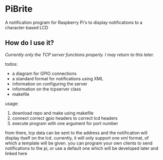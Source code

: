 # PiBrite
A notification program for Raspberry Pi's to display notifications to a character-based LCD

## How do I use it?
*Currently only the TCP server functions properly. I may return to this later.*

todos:
- a diagram for GPIO connections
- a standard format for notifications using XML
- information on configuring the server
- information on the tcpserver class
- makefile

usage:
1) download repo and make using makefile
2) connect correct gpio headers to correct lcd headers
2) execute program with one argument for port number

from there, tcp data can be sent to the address and the notification will display itself on the lcd. currently, it will only support one xml format, of which a template will be given. you can program your own clients to send notifications to the pi, or use a default one which will be developed later and linked here

